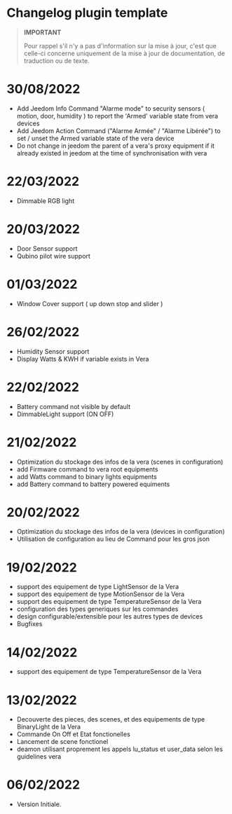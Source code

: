 # Changelog plugin template

>**IMPORTANT**
>
>Pour rappel s'il n'y a pas d'information sur la mise à jour, c'est que celle-ci concerne uniquement de la mise à jour de documentation, de traduction ou de texte.

# 30/08/2022

- Add Jeedom Info Command "Alarme mode" to security sensors ( motion, door, humidity ) to report the 'Armed' variable state from vera devices
- Add Jeedom Action Command ("Alarme Armée" / "Alarme Libérée") to set / unset the Armed variable state of the vera device
- Do not change in jeedom the parent of a vera's proxy equipment if it already existed in jeedom at the time of synchronisation with vera

# 22/03/2022

- Dimmable RGB light

# 20/03/2022

- Door Sensor support
- Qubino pilot wire support

# 01/03/2022

- Window Cover support ( up down stop and slider )

# 26/02/2022

- Humidity Sensor support
- Display Watts & KWH if variable exists in Vera

# 22/02/2022

- Battery command not visible by default
- DimmableLight support (ON OFF)

# 21/02/2022

- Optimization du stockage des infos de la vera (scenes in configuration)
- add Firmware command to vera root equipments
- add Watts command to binary lights equipments
- add Battery command to battery powered equiments

# 20/02/2022

- Optimization du stockage des infos de la vera (devices in configuration)
- Utilisation de configuration au lieu de Command pour les gros json

# 19/02/2022

- support des equipement de type LightSensor de la Vera
- support des equipement de type MotionSensor de la Vera
- support des equipement de type TemperatureSensor de la Vera
- configuration des types generiques sur les commandes
- design configurable/extensible pour les autres types de devices
- Bugfixes

# 14/02/2022

- support des equipement de type TemperatureSensor de la Vera

# 13/02/2022

- Decouverte des pieces, des scenes, et des equipements de type BinaryLight de la Vera
- Commande On Off et Etat fonctionelles
- Lancement de scene fonctionel
- deamon utilisant proprement les appels lu_status et user_data selon les guidelines vera 

# 06/02/2022

- Version Initiale.